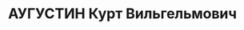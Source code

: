 ---
title: АУГУСТИН Курт Вильгельмович
description: "Род. в 1903, Германия, г. Брауншвейс [Брауншвейг?], немец. Проживал:\
  \ Челябинская обл., г. Челябинск. Термическая мастерская ЧТЗ, пирометрист \n  Арестован\
  \ 19.07.1937. Приговор: 31.12.1937 – ВМН. Расстрелян 31.12.1937"
---
